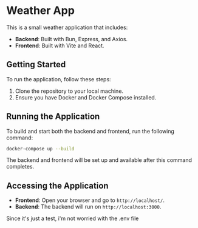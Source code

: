 # Weather App

This is a small weather application that includes:

- **Backend**: Built with Bun, Express, and Axios.
- **Frontend**: Built with Vite and React.

## Getting Started

To run the application, follow these steps:

1. Clone the repository to your local machine.
2. Ensure you have Docker and Docker Compose installed.

## Running the Application

To build and start both the backend and frontend, run the following command:

```bash
docker-compose up --build
```

The backend and frontend will be set up and available after this command completes.

## Accessing the Application

- **Frontend**: Open your browser and go to `http://localhost/`.
- **Backend**: The backend will run on `http://localhost:3000`.


Since it's just a test, i'm not worried with the .env file